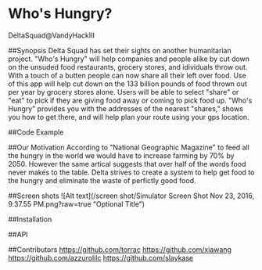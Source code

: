 # Who's Hungry?
DeltaSquad@VandyHackIII 
  
##Synopsis
Delta Squad has set their sights on another humanitarian project. "Who's Hungry" will help companies and people alike by cut down on the unsuded food restaurants, grocery stores, and idividuals throw out. With a touch of a butten people can now share all their left over food. Use of this app will help cut down on the 133 billion pounds of food thrown out per year by grocery stores alone. Users will be able to select "share" or "eat" to pick if they are giving food away or coming to pick food up. "Who's Hungry" provides you with the addresses of the nearest "shares," shows you how to get there, and will help plan your route using your gps location.  

##Code Example 

##Our Motivation 
According to "National Geographic Magazine" to feed all the hungry in the world we would have to increase farming by 70% by 2050. However the same artical suggests that over half of the words food never makes to the table. Delta strives to create a system to help get food to the hungry and eliminate the waste of perfictly good food. 

##Screen shots
![Alt text](/screen shot/Simulator Screen Shot Nov 23, 2016, 9.37.55 PM.png?raw=true "Optional Title")

##Installation

##API 

##Contributors
https://github.com/torrac
https://github.com/xiawang
https://github.com/azzurolilc
https://github.com/slaykase
